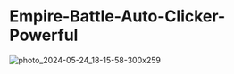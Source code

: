 # Empire-Battle-Auto-Clicker-Powerful
![photo_2024-05-24_18-15-58-300x259](https://github.com/user-attachments/assets/36784605-6962-42c2-97a1-6a23526da385)
